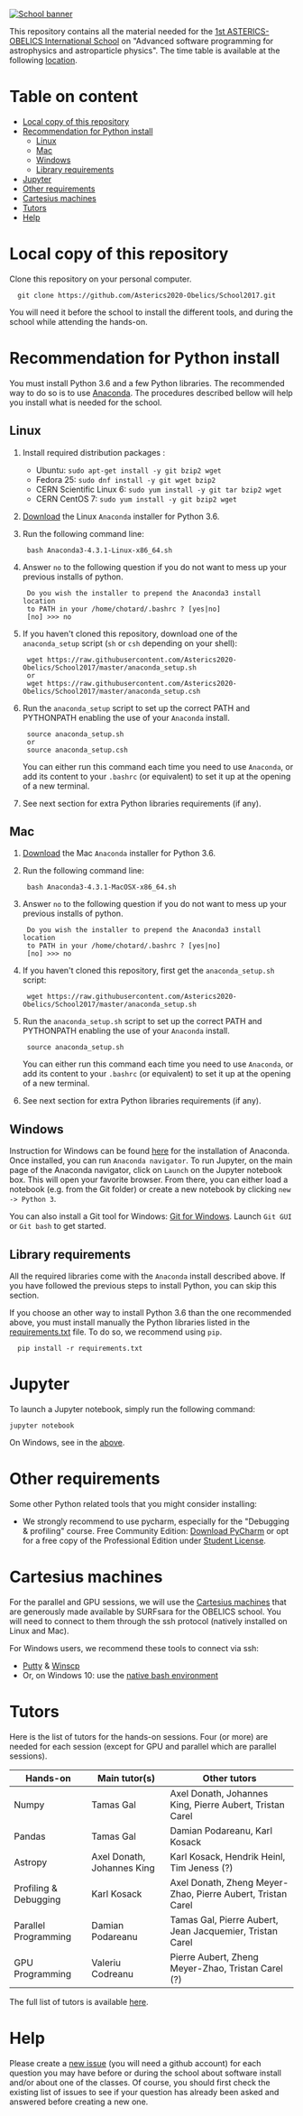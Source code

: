 [![School banner](https://indico.in2p3.fr/event/14227/logo)](https://indico.in2p3.fr/event/14227/logo)

This repository contains all the material needed for the [1st
ASTERICS-OBELICS International
School](https://indico.in2p3.fr/event/14227) on "Advanced software
programming for astrophysics and astroparticle physics". The time
table is available at the following
[location](https://indico.in2p3.fr/event/14227/timetable/#20170606).

# Table on content

- [Local copy of this repository](#repo)
- [Recommendation for Python install](#python)
    - [Linux](#linux)
    - [Mac](#mac)
    - [Windows](#windows)
    - [Library requirements](#python-req)
- [Jupyter](#jupyter)    
- [Other requirements](#other-req)
- [Cartesius machines](#cartesius)
- [Tutors](#tutors)
- [Help](#help)

# Local copy of this repository <a name="repo"></a>

Clone this repository on your personal computer.

      git clone https://github.com/Asterics2020-Obelics/School2017.git

You will need it before the school to install the different tools, and
during the school while attending the hands-on.

# Recommendation for Python install <a name="python"></a>

You must install Python 3.6 and a few Python libraries. The
recommended way to do so is to use
[Anaconda](https://www.continuum.io/downloads). The procedures
described bellow will help you install what is needed for the school.

## Linux <a name="linux"></a>

1. Install required distribution packages :
    - Ubuntu: `sudo apt-get install -y git bzip2 wget`
    - Fedora 25: `sudo dnf install -y git wget bzip2`
    - CERN Scientific Linux 6: `sudo yum install -y git tar bzip2 wget`
    - CERN CentOS 7: `sudo yum install -y git bzip2 wget`

1. [Download](https://repo.continuum.io/archive/Anaconda3-4.3.1-Linux-x86_64.sh)
the Linux `Anaconda` installer for Python 3.6.

1. Run the following command line:

		bash Anaconda3-4.3.1-Linux-x86_64.sh

1. Answer `no` to the following question if you do not want to mess up
  your previous installs of python.
	
		Do you wish the installer to prepend the Anaconda3 install location
		to PATH in your /home/chotard/.bashrc ? [yes|no]
		[no] >>> no

1. If you haven't cloned this repository, download one of the
`anaconda_setup` script (`sh` or `csh` depending on your shell):

		wget https://raw.githubusercontent.com/Asterics2020-Obelics/School2017/master/anaconda_setup.sh
		or
		wget https://raw.githubusercontent.com/Asterics2020-Obelics/School2017/master/anaconda_setup.csh

1. Run the `anaconda_setup` script to set up the correct PATH and
PYTHONPATH enabling the use of your `Anaconda` install.

		source anaconda_setup.sh
		or
		source anaconda_setup.csh

    You can either run this command each time you need to use `Anaconda`,
    or add its content to your `.bashrc` (or equivalent) to set it up at
    the opening of a new terminal.

1. See next section for extra Python libraries requirements (if any).

## Mac <a name="mac"></a>

1. [Download](https://repo.continuum.io/archive/Anaconda3-4.3.1-MacOSX-x86_64.sh)
the Mac `Anaconda` installer for Python 3.6.

1. Run the following command line:

		bash Anaconda3-4.3.1-MacOSX-x86_64.sh

1. Answer `no` to the following question if you do not want to mess up
  your previous installs of python.
	
		Do you wish the installer to prepend the Anaconda3 install location
		to PATH in your /home/chotard/.bashrc ? [yes|no]
		[no] >>> no

1. If you haven't cloned this repository, first get the `anaconda_setup.sh` script:

		wget https://raw.githubusercontent.com/Asterics2020-Obelics/School2017/master/anaconda_setup.sh

1. Run the `anaconda_setup.sh` script to set up the correct PATH and
PYTHONPATH enabling the use of your `Anaconda` install.

		source anaconda_setup.sh

    You can either run this command each time you need to use `Anaconda`,
    or add its content to your `.bashrc` (or equivalent) to set it up at
    the opening of a new terminal.

1. See next section for extra Python libraries requirements (if any).

## Windows <a name="windows"></a>

Instruction for Windows can be found
[here](https://www.continuum.io/downloads#windows) for the installation of Anaconda. Once installed, you can run `Anaconda navigator`. To run Jupyter, on the main page of the Anaconda navigator, click on `Launch` on the Jupyter notebook box. This will open your favorite browser. From there, you can either load a notebook (e.g. from the Git folder) or create a new notebook by clicking `new -> Python 3`. 

You can also install a Git tool for Windows: [Git for Windows](https://git-for-windows.github.io/). Launch `Git GUI` or `Git bash` to get started. 

## Library requirements <a name="python-req"></a>

All the required libraries come with the `Anaconda` install described
above. If you have followed the previous steps to install Python, you
can skip this section.

If you choose an other way to install Python 3.6 than the one
recommended above, you must install manually the Python libraries
listed in the [requirements.txt](requirements.txt) file. To do so, we
recommend using `pip`.

	  pip install -r requirements.txt

# Jupyter <a name="jupyter"></a>

To launch a Jupyter notebook, simply run the following command:

`jupyter notebook`

On Windows, see in the [above](#windows).

# Other requirements <a name="other-req"></a>

Some other Python related tools that you might consider installing:

- We strongly recommend to use pycharm, especially for the "Debugging & profiling" course. Free Community Edition: [Download PyCharm](https://www.jetbrains.com/pycharm/download) or opt for a free copy of the Professional Edition under [Student License](https://www.jetbrains.com/student/).

# Cartesius machines <a name="cartesius"></a>

For the parallel and GPU sessions, we will use the [Cartesius machines](https://userinfo.surfsara.nl/systems/cartesius) that are generously made available by SURFsara for the OBELICS school. You will need to connect to them through the ssh protocol (natively installed on Linux and Mac).

For Windows users, we recommend these tools to connect via ssh:
- [Putty](http://www.putty.org/) & [Winscp](https://winscp.net)
- Or, on Windows 10: use the [native bash environment](https://msdn.microsoft.com/en-us/commandline/wsl/install_guide)

# Tutors <a name="tutors"></a>

Here is the list of tutors for the hands-on sessions. Four (or more) are needed for each session (except for GPU and parallel which are parallel sessions).

| Hands-on               | Main tutor(s)              | Other tutors                                                |
| ---------------------- |----------------------------|-------------------------------------------------------------|
| Numpy                  | Tamas Gal                  | Axel Donath, Johannes King, Pierre Aubert, Tristan Carel    |
| Pandas                 | Tamas Gal                  | Damian Podareanu, Karl Kosack                               |
| Astropy                | Axel Donath, Johannes King | Karl Kosack, Hendrik Heinl, Tim Jeness (?)                  |
| Profiling & Debugging  | Karl Kosack                | Axel Donath, Zheng Meyer-Zhao, Pierre Aubert, Tristan Carel |
| Parallel Programming   | Damian Podareanu           | Tamas Gal, Pierre Aubert, Jean Jacquemier, Tristan Carel    |
| GPU Programming        | Valeriu Codreanu           | Pierre Aubert, Zheng Meyer-Zhao, Tristan Carel (?)          |

The full list of tutors is available [here](https://indico.in2p3.fr/event/14227/page/10).

 
# Help

Please create a [new
issue](https://github.com/Asterics2020-Obelics/School2017/issues) (you
will need a github account) for each question you may have before or
during the school about software install and/or about one of the
classes. Of course, you should first check the existing list of issues
to see if your question has already been asked and answered before
creating a new one.
